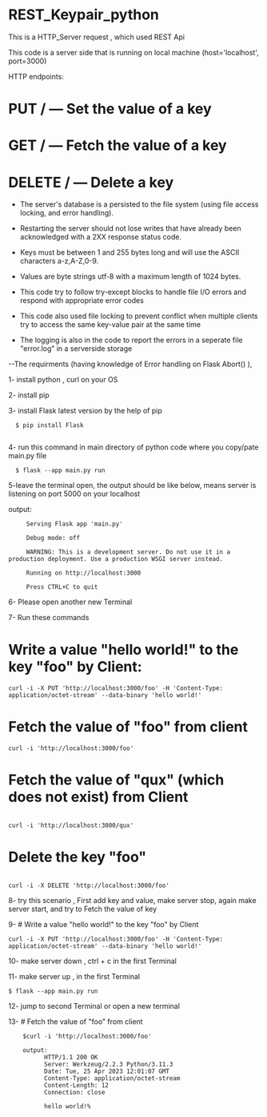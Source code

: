 # REST_Keypair_python

This is a HTTP_Server request , which used REST Api

This code is a server side that is running on  local machine (host='localhost', port=3000)

HTTP endpoints:

# PUT /<key> — Set the value of a key

# GET /<key> — Fetch the value of a key

# DELETE /<key> — Delete a key

* The server's database is a persisted to the file system (using file access locking, and error handling).

* Restarting the server should not lose writes that have already been acknowledged with a 2XX response status code.

* Keys must be between 1 and 255 bytes long and will use the ASCII characters a-z,A-Z,0-9.

* Values are byte strings  utf-8 with a maximum length of 1024 bytes.

* This code try to follow try-except blocks to handle file I/O errors and respond with appropriate error codes

* This code also used file locking to prevent conflict when multiple clients try to access the same key-value pair at the same time

* The logging is also in the code to report the errors in a seperate file "error.log" in a serverside storage


--The requirments (having knowledge of Error handling on Flask Abort() ),

1- install python , curl on your OS

2- install pip

3- install Flask latest version by the help of pip
```
  $ pip install Flask
  
```
  
4- run this command in main directory of python code where you copy/pate main.py file
```
  $ flask --app main.py run
```

5-leave the terminal open, the output should be like below, means server is listening on port 5000 on your localhost

  output:
  
         Serving Flask app 'main.py'
         
         Debug mode: off
         
         WARNING: This is a development server. Do not use it in a production deployment. Use a production WSGI server instead.
         
         Running on http://localhost:3000
         
         Press CTRL+C to quit

6- Please open another new Terminal

7- Run these commands

# Write a value "hello world!" to the key "foo" by Client:

```
curl -i -X PUT 'http://localhost:3000/foo' -H 'Content-Type: application/octet-stream' --data-binary 'hello world!'

```

# Fetch the value of "foo" from client
```
curl -i 'http://localhost:3000/foo'

```


# Fetch the value of "qux" (which does not exist) from Client
```

curl -i 'http://localhost:3000/qux'

```


# Delete the key "foo"
```

curl -i -X DELETE 'http://localhost:3000/foo'

```


8- try this scenario , First add key and value, make server stop, again make server start, and try to Fetch the value of key

9- # Write a value "hello world!" to the key "foo" by Client

```
curl -i -X PUT 'http://localhost:3000/foo' -H 'Content-Type: application/octet-stream' --data-binary 'hello world!'

```


10- make server down , ctrl + c in the first Terminal

11- make server up , in the first Terminal
```
$ flask --app main.py run  

```
12- jump to second Terminal or open a new terminal

13- # Fetch the value of "foo" from client

        $curl -i 'http://localhost:3000/foo'
        
        output:
              HTTP/1.1 200 OK
              Server: Werkzeug/2.2.3 Python/3.11.3
              Date: Tue, 25 Apr 2023 12:01:07 GMT
              Content-Type: application/octet-stream
              Content-Length: 12
              Connection: close

              hello world!%     




